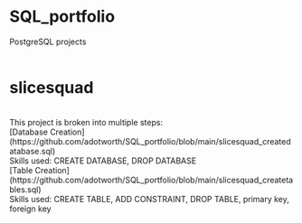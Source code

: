 # SQL_portfolio
PostgreSQL projects
<br>
<br>
# slicesquad
<br>
This project is broken into multiple steps:
<br>
[Database Creation](https://github.com/adotworth/SQL_portfolio/blob/main/slicesquad_createdatabase.sql)
<br>
Skills used: CREATE DATABASE, DROP DATABASE
<br>
[Table Creation](https://github.com/adotworth/SQL_portfolio/blob/main/slicesquad_createtables.sql)
<br>
Skills used: CREATE TABLE, ADD CONSTRAINT, DROP TABLE, primary key, foreign key
